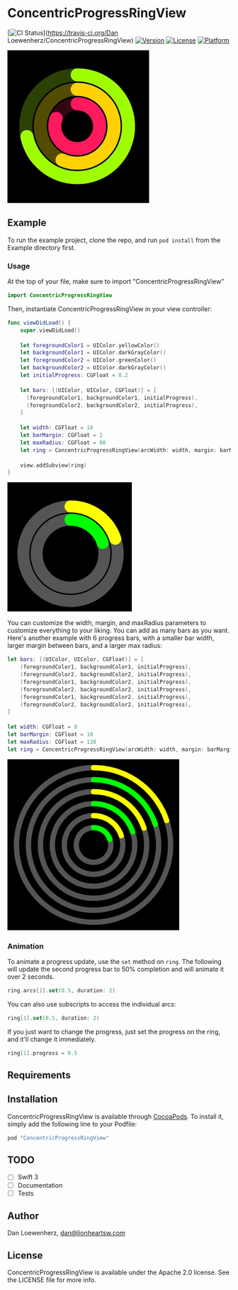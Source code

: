 # ConcentricProgressRingView

[![CI Status](http://img.shields.io/travis/lionheart/ConcentricProgressRingView.svg?style=flat)](https://travis-ci.org/Dan Loewenherz/ConcentricProgressRingView)
[![Version](https://img.shields.io/cocoapods/v/ConcentricProgressRingView.svg?style=flat)](http://cocoapods.org/pods/ConcentricProgressRingView)
[![License](https://img.shields.io/cocoapods/l/ConcentricProgressRingView.svg?style=flat)](http://cocoapods.org/pods/ConcentricProgressRingView)
[![Platform](https://img.shields.io/cocoapods/p/ConcentricProgressRingView.svg?style=flat)](http://cocoapods.org/pods/ConcentricProgressRingView)

![](animation.gif)

## Example

To run the example project, clone the repo, and run `pod install` from the Example directory first.

### Usage

At the top of your file, make sure to import "ConcentricProgressRingView"

```swift
import ConcentricProgressRingView
```

Then, instantiate ConcentricProgressRingView in your view controller:

```swift
func viewDidLoad() {
    super.viewDidLoad()

    let foregroundColor1 = UIColor.yellowColor()
    let backgroundColor1 = UIColor.darkGrayColor()
    let foregroundColor2 = UIColor.greenColor()
    let backgroundColor2 = UIColor.darkGrayColor()
    let initialProgress: CGFloat = 0.2

    let bars: [(UIColor, UIColor, CGFloat)] = [
      (foregroundColor1, backgroundColor1, initialProgress),
      (foregroundColor2, backgroundColor2, initialProgress),
    ]

    let width: CGFloat = 18
    let barMargin: CGFloat = 2
    let maxRadius: CGFloat = 80
    let ring = ConcentricProgressRingView(arcWidth: width, margin: barMargin, maxRadius: maxRadius, bars: bars)

    view.addSubview(ring)
}
```

![](example1.png)

You can customize the width, margin, and maxRadius parameters to customize everything to your liking. You can add as many bars as you want. Here's another example with 6 progress bars, with a smaller bar width, larger margin between bars, and a larger max radius:

```swift
let bars: [(UIColor, UIColor, CGFloat)] = [
    (foregroundColor1, backgroundColor1, initialProgress),
    (foregroundColor2, backgroundColor2, initialProgress),
    (foregroundColor1, backgroundColor2, initialProgress),
    (foregroundColor2, backgroundColor2, initialProgress),
    (foregroundColor1, backgroundColor2, initialProgress),
    (foregroundColor2, backgroundColor2, initialProgress),
]

let width: CGFloat = 8
let barMargin: CGFloat = 10
let maxRadius: CGFloat = 120
let ring = ConcentricProgressRingView(arcWidth: width, margin: barMargin, maxRadius: maxRadius, bars: bars)
```

![](example2.png)

### Animation

To animate a progress update, use the `set` method on `ring`. The following will update the second progress bar to 50% completion and will animate it over 2 seconds.

```swift
ring.arcs[1].set(0.5, duration: 2)
```

You can also use subscripts to access the individual arcs:

```swift
ring[1].set(0.5, duration: 2)
```

If you just want to change the progress, just set the progress on the ring, and it'll change it immediately.

```swift
ring[1].progress = 0.5
```

## Requirements

## Installation

ConcentricProgressRingView is available through [CocoaPods](http://cocoapods.org). To install
it, simply add the following line to your Podfile:

```ruby
pod "ConcentricProgressRingView"
```

## TODO

* [ ] Swift 3
* [ ] Documentation
* [ ] Tests

## Author

Dan Loewenherz, dan@lionheartsw.com

## License

ConcentricProgressRingView is available under the Apache 2.0 license. See the LICENSE file for more info.
